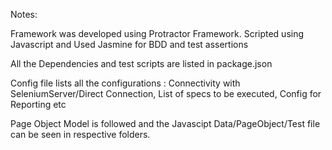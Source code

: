 Notes:

Framework was developed using Protractor Framework.
Scripted using Javascript and Used Jasmine for BDD and test assertions 

All the Dependencies and test scripts are listed in package.json

Config file lists all the configurations : Connectivity with SeleniumServer/Direct Connection, List of specs to be executed, Config for Reporting etc

Page Object Model is followed and the Javascipt Data/PageObject/Test file can be seen in respective folders.
